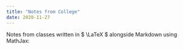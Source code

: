 ```yaml
---
title: "Notes from College"
date: 2020-11-27
---
```


Notes from classes written in $ \LaTeX $ alongside Markdown using MathJax:  

<!-- [Discrete Mathematics I Notes (CIS 1966)](/posts/discrete-maths-1) -->
